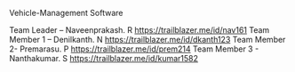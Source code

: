  Vehicle-Management Software 
 
 Team Leader –
Naveenprakash. R
https://trailblazer.me/id/nav161
 Team Member 1 –
 Denilkanth. N
 https://trailblazer.me/id/dkanth123
Team Member 2- 
Premarasu. P
 https://trailblazer.me/id/prem214
 Team Member 3 -
Nanthakumar. S
https://trailblazer.me/id/kumar1582
